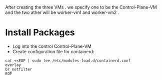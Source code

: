 After creating the three VMs . we specify one to be the Control-Plane-VM and the two ather will be worker-vm1 and worker-vm2 . 

# Install Packages

* Log into the control Control-Plane-VM
* Create configuration file for containerd:
```
cat <<EOF | sudo tee /etc/modules-load.d/containerd.conf
overlay
br_netfilter
EOF
```
